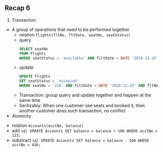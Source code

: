 ## Recap 6

1. Transaction
  - A group of operations that need to be performed together
    * relation
      `Flights(fltNo, fltDate, seatNo, seatStatus)`
    * query
      ```sql
      SELECT seatNo
      FROM Flights
      WHERE seatStatus = 'available' AND filtDate = DATE '2018-12-25' AND fltNo = 288;
      ```
    * update
      ```sql
      UPDATE Flights
      SET seatStatus = 'occupied'
      WHERE seatNo = '22A' AND filtDate = DATE '2018-12-25' AND fltNo = 288;
      ```
    * Transaction: group query and update together and happen at the same time
    * Serilizably: When one customer see seats and booked it, then another customer does such transaction, no conflict
  - Atomicity
   * relation
    `Accounts(acctNo, balance)`
   * add
    ```sql
    UPDATE Accounts
    SET balance = balance + 100
    WHERE acctNo = 123;
    ```
   * substract
    ```sql
    UPDATE Accounts
    SET balance = balance - 100
    WHERE acctNo = 456;
    ```
    
    
